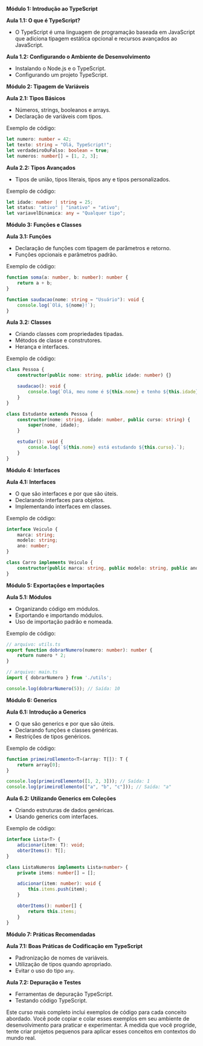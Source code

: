 **Módulo 1: Introdução ao TypeScript**

**Aula 1.1: O que é TypeScript?**

- O TypeScript é uma linguagem de programação baseada em JavaScript que adiciona tipagem estática opcional e recursos avançados ao JavaScript.

**Aula 1.2: Configurando o Ambiente de Desenvolvimento**

- Instalando o Node.js e o TypeScript.
- Configurando um projeto TypeScript.

**Módulo 2: Tipagem de Variáveis**

**Aula 2.1: Tipos Básicos**

- Números, strings, booleanos e arrays.
- Declaração de variáveis com tipos.
  
Exemplo de código:

```typescript
let numero: number = 42;
let texto: string = "Olá, TypeScript!";
let verdadeiroOuFalso: boolean = true;
let numeros: number[] = [1, 2, 3];
```

**Aula 2.2: Tipos Avançados**

- Tipos de união, tipos literais, tipos any e tipos personalizados.

Exemplo de código:

```typescript
let idade: number | string = 25;
let status: "ativo" | "inativo" = "ativo";
let variavelDinamica: any = "Qualquer tipo";
```

**Módulo 3: Funções e Classes**

**Aula 3.1: Funções**

- Declaração de funções com tipagem de parâmetros e retorno.
- Funções opcionais e parâmetros padrão.

Exemplo de código:

```typescript
function soma(a: number, b: number): number {
    return a + b;
}

function saudacao(nome: string = "Usuário"): void {
    console.log(`Olá, ${nome}!`);
}
```

**Aula 3.2: Classes**

- Criando classes com propriedades tipadas.
- Métodos de classe e construtores.
- Herança e interfaces.

Exemplo de código:

```typescript
class Pessoa {
    constructor(public nome: string, public idade: number) {}

    saudacao(): void {
        console.log(`Olá, meu nome é ${this.nome} e tenho ${this.idade} anos.`);
    }
}

class Estudante extends Pessoa {
    constructor(nome: string, idade: number, public curso: string) {
        super(nome, idade);
    }

    estudar(): void {
        console.log(`${this.nome} está estudando ${this.curso}.`);
    }
}
```

**Módulo 4: Interfaces**

**Aula 4.1: Interfaces**

- O que são interfaces e por que são úteis.
- Declarando interfaces para objetos.
- Implementando interfaces em classes.

Exemplo de código:

```typescript
interface Veiculo {
    marca: string;
    modelo: string;
    ano: number;
}

class Carro implements Veiculo {
    constructor(public marca: string, public modelo: string, public ano: number) {}
}
```

**Módulo 5: Exportações e Importações**

**Aula 5.1: Módulos**

- Organizando código em módulos.
- Exportando e importando módulos.
- Uso de importação padrão e nomeada.

Exemplo de código:

```typescript
// arquivo: utils.ts
export function dobrarNumero(numero: number): number {
    return numero * 2;
}

// arquivo: main.ts
import { dobrarNumero } from './utils';

console.log(dobrarNumero(5)); // Saída: 10
```

**Módulo 6: Generics**

**Aula 6.1: Introdução a Generics**

- O que são generics e por que são úteis.
- Declarando funções e classes genéricas.
- Restrições de tipos genéricos.

Exemplo de código:

```typescript
function primeiroElemento<T>(array: T[]): T {
    return array[0];
}

console.log(primeiroElemento([1, 2, 3])); // Saída: 1
console.log(primeiroElemento(["a", "b", "c"])); // Saída: "a"
```

**Aula 6.2: Utilizando Generics em Coleções**

- Criando estruturas de dados genéricas.
- Usando generics com interfaces.

Exemplo de código:

```typescript
interface Lista<T> {
    adicionar(item: T): void;
    obterItems(): T[];
}

class ListaNumeros implements Lista<number> {
    private items: number[] = [];

    adicionar(item: number): void {
        this.items.push(item);
    }

    obterItems(): number[] {
        return this.items;
    }
}
```

**Módulo 7: Práticas Recomendadas**

**Aula 7.1: Boas Práticas de Codificação em TypeScript**

- Padronização de nomes de variáveis.
- Utilização de tipos quando apropriado.
- Evitar o uso do tipo `any`.

**Aula 7.2: Depuração e Testes**

- Ferramentas de depuração TypeScript.
- Testando código TypeScript.

Este curso mais completo inclui exemplos de código para cada conceito abordado. Você pode copiar e colar esses exemplos em seu ambiente de desenvolvimento para praticar e experimentar. À medida que você progride, tente criar projetos pequenos para aplicar esses conceitos em contextos do mundo real.
